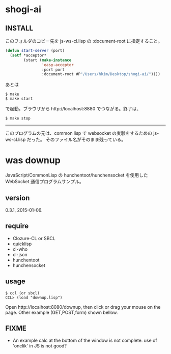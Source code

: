 # shogi-ai

## INSTALL

このフォルダのコピー先を js-ws-cl.lisp の :document-root に指定すること。

````lisp
(defun start-server (port)
  (setf *acceptor*
        (start (make-instance
                'easy-acceptor
                :port port
                :document-root #P"/Users/hkim/Desktop/shogi-ai/"))))
````

あとは

````
$ make
$ make start
````

で起動。ブラウザから http://localhost:8880 でつながる。終了は、

````
$ make stop
````

----
このプログラムの元は、common lisp で websocket の実験をするための js-ws-cl.lisp だった。
そのファイル名がそのまま残っている。

# was downup

JavaScript/CommonLisp の hunchentoot/hunchensocket を使用した
WebSocket 通信プログラムサンプル。

## version

0.3.1, 2015-01-06.

## require

* Clozure-CL or SBCL
* quicklisp
* cl-who
* cl-json
* hunchentoot
* hunchensocket

## usage

````
$ ccl (or sbcl)
CCL> (load "downup.lisp")
````

Open http://localhost:8080/downup, then click or drag your mouse on the page.
Other example (GET,POST,form) shown bellow.

## FIXME

* An example calc at the bottom of the window is not complete.
use of 'onclik' in JS is not good?

